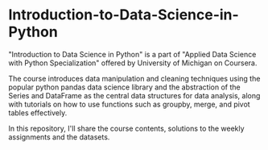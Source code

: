 # Introduction-to-Data-Science-in-Python
"Introduction to Data Science in Python" is a part of "Applied Data Science with Python Specialization" offered by University of Michigan on Coursera.

The course introduces data manipulation and cleaning techniques using the popular python pandas data science library and the abstraction of the Series and DataFrame as the central data structures for data analysis, along with tutorials on how to use functions such as groupby, merge, and pivot tables effectively.

In this repository, I'll share the course contents, solutions to the weekly assignments and the datasets.

